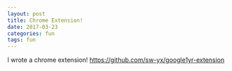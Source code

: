 ```yaml
---
layout: post
title: Chrome Extension!
date: 2017-03-23
categories: fun
tags: fun
---
```


I wrote a chrome extension! <https://github.com/sw-yx/google1yr-extension>
